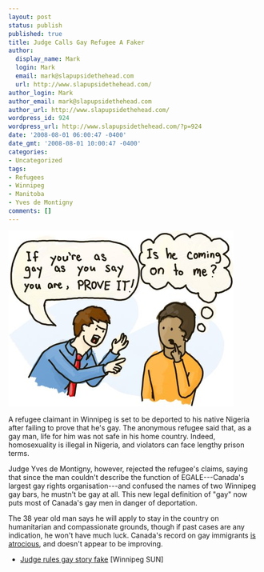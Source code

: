 ```yaml
---
layout: post
status: publish
published: true
title: Judge Calls Gay Refugee A Faker
author:
  display_name: Mark
  login: Mark
  email: mark@slapupsidethehead.com
  url: http://www.slapupsidethehead.com/
author_login: Mark
author_email: mark@slapupsidethehead.com
author_url: http://www.slapupsidethehead.com/
wordpress_id: 924
wordpress_url: http://www.slapupsidethehead.com/?p=924
date: '2008-08-01 06:00:47 -0400'
date_gmt: '2008-08-01 10:00:47 -0400'
categories:
- Uncategorized
tags:
- Refugees
- Winnipeg
- Manitoba
- Yves de Montigny
comments: []
---
```

![](/wp-content/media/2008/07/gay-proof.jpg "With that, I'm officially out of gay refugee jokes.")

A refugee claimant in Winnipeg is set to be deported to his native Nigeria after failing to prove that he's gay. The anonymous refugee said that, as a gay man, life for him was not safe in his home country. Indeed, homosexuality is illegal in Nigeria, and violators can face lengthy prison terms.

Judge Yves de Montigny, however, rejected the refugee's claims, saying that since the man couldn't describe the function of EGALE---Canada's largest gay rights organisation---and confused the names of two Winnipeg gay bars, he mustn't be gay at all. This new legal definition of "gay" now puts most of Canada's gay men in danger of deportation.

The 38 year old man says he will apply to stay in the country on humanitarian and compassionate grounds, though if past cases are any indication, he won't have much luck. Canada's record on gay immigrants [is atrocious](http://www.slapupsidethehead.com/?s=refugee "And I'm tired of linking to them all; here's the search page!"), and doesn't appear to be improving.

- [Judge rules gay story fake](http://winnipegsun.com/News/Winnipeg/2008/07/29/6293961-sun.html) [Winnipeg SUN]
